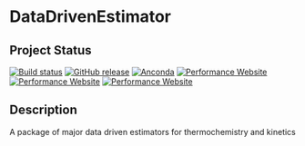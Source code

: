 # DataDrivenEstimator

## Project Status

[![Build status](https://img.shields.io/travis/ReactionMechanismGenerator/DataDrivenEstimator/master.svg)](https://travis-ci.org/ReactionMechanismGenerator/DataDrivenEstimator)
[![GitHub release](https://img.shields.io/github/release/ReactionMechanismGenerator/DataDrivenEstimator.svg)](https://github.com/ReactionMechanismGenerator/DataDrivenEstimator/releases)
[![Anconda](https://img.shields.io/conda/v/KEHANG/dde.svg)](https://anaconda.org/KEHANG/dde)
[![Performance Website](https://img.shields.io/website-up-down-green-red/http/kehangsblog.com/thermo_predictor/overall_performance/Hf298/.svg?label=Hf298%20performance)](http://kehangsblog.com/thermo_predictor/overall_performance/Hf298/)
[![Performance Website](https://img.shields.io/website-up-down-green-red/http/kehangsblog.com/thermo_predictor/overall_performance/S298/.svg?label=S298%20performance)](http://kehangsblog.com/thermo_predictor/overall_performance/S298/)
[![Performance Website](https://img.shields.io/website-up-down-green-red/http/kehangsblog.com/thermo_predictor/overall_performance/Cp/.svg?label=Cp%20performance)](http://kehangsblog.com/thermo_predictor/overall_performance/Cp/)

## Description

A package of major data driven estimators for thermochemistry and kinetics
